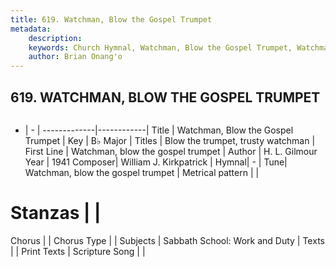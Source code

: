 ```yaml
---
title: 619. Watchman, Blow the Gospel Trumpet
metadata:
    description: 
    keywords: Church Hymnal, Watchman, Blow the Gospel Trumpet, Watchman, blow the gospel trumpet, Blow the trumpet, trusty watchman
    author: Brian Onang'o
---
```



## 619. WATCHMAN, BLOW THE GOSPEL TRUMPET

```txt

```

- |   -  |
-------------|------------|
Title | Watchman, Blow the Gospel Trumpet |
Key | B♭ Major |
Titles | Blow the trumpet, trusty watchman |
First Line | Watchman, blow the gospel trumpet |
Author | H. L. Gilmour
Year | 1941
Composer| William J. Kirkpatrick |
Hymnal|  - |
Tune| Watchman, blow the gospel trumpet |
Metrical pattern | |
# Stanzas |  |
Chorus |  |
Chorus Type |  |
Subjects | Sabbath School: Work and Duty |
Texts |  |
Print Texts | 
Scripture Song |  |
  
